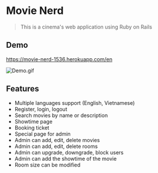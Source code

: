 # Movie Nerd
> This is a cinema's web application using Ruby on Rails

## Demo
https://movie-nerd-1536.herokuapp.com/en

![Demo.gif](./public/uploads/videos/movie-nerd.gif)

## Features
- Multiple languages support (English, Vietnamese)
- Register, login, logout
- Search movies by name or description
- Showtime page
- Booking ticket
- Special page for admin
- Admin can add, edit, delete movies
- Admin can add, edit, delete rooms
- Admin can upgrade, downgrade, block users
- Admin can add the showtime of the movie
- Room size can be modified
